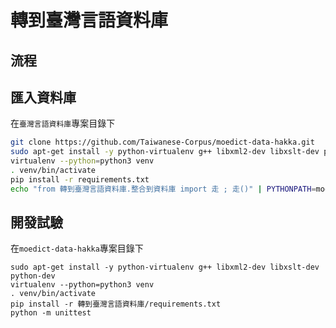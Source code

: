 # 轉到臺灣言語資料庫

## 流程

## 匯入資料庫
在`臺灣言語資料庫`專案目錄下
```bash
git clone https://github.com/Taiwanese-Corpus/moedict-data-hakka.git
sudo apt-get install -y python-virtualenv g++ libxml2-dev libxslt-dev python-dev
virtualenv --python=python3 venv
. venv/bin/activate
pip install -r requirements.txt
echo "from 轉到臺灣言語資料庫.整合到資料庫 import 走 ; 走()" | PYTHONPATH=moedict-data-twblg python manage.py shell
```

## 開發試驗
在`moedict-data-hakka`專案目錄下
```
sudo apt-get install -y python-virtualenv g++ libxml2-dev libxslt-dev python-dev
virtualenv --python=python3 venv
. venv/bin/activate
pip install -r 轉到臺灣言語資料庫/requirements.txt
python -m unittest 
```


